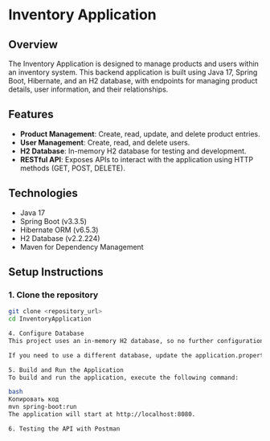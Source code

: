 # Inventory Application

## Overview
The Inventory Application is designed to manage products and users within an inventory system. This backend application is built using Java 17, Spring Boot, Hibernate, and an H2 database, with endpoints for managing product details, user information, and their relationships.

## Features
- **Product Management**: Create, read, update, and delete product entries.
- **User Management**: Create, read, and delete users.
- **H2 Database**: In-memory H2 database for testing and development.
- **RESTful API**: Exposes APIs to interact with the application using HTTP methods (GET, POST, DELETE).

## Technologies
- Java 17
- Spring Boot (v3.3.5)
- Hibernate ORM (v6.5.3)
- H2 Database (v2.2.224)
- Maven for Dependency Management

## Setup Instructions

### 1. Clone the repository
```bash
git clone <repository_url>
cd InventoryApplication

4. Configure Database
This project uses an in-memory H2 database, so no further configuration is needed.

If you need to use a different database, update the application.properties file in the src/main/resources directory with the necessary configuration.

5. Build and Run the Application
To build and run the application, execute the following command:

bash
Копировать код
mvn spring-boot:run
The application will start at http://localhost:8080.

6. Testing the API with Postman
